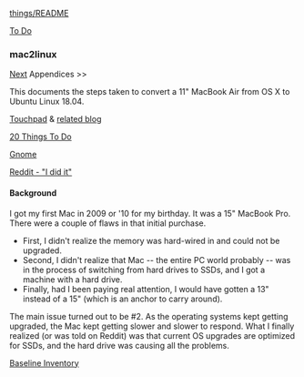 [things/README](https://github.com/vmsmith/things/blob/master/README.md)

[To Do](https://github.com/vmsmith/things/blob/master/to_do.md)

### mac2linux

[Next](https://github.com/vmsmith/mac2linux/blob/master/Baseline_Inventory.md) Appendices >>

This documents the steps taken to convert a 11" MacBook Air from OS X to Ubuntu Linux 18.04.

[Touchpad](https://int3ractive.com/2018/09/make-the-best-of-MacBook-touchpad-on-Ubuntu.html) & [related blog](https://williambharding.com/blog/technology/toward-a-linux-touchpad-as-smooth-as-macbook-pro/)  

[20 Things To Do](https://itsfoss.com/things-to-do-after-installing-ubuntu-18-04/)  

[Gnome](https://itsfoss.com/gnome-tricks-ubuntu/)  

[Reddit - "I did it"](https://www.reddit.com/r/linux4noobs/comments/9qpfes/i_did_it/)


#### Background

I got my first Mac in 2009 or '10 for my birthday. It was a 15" MacBook Pro. There were a couple of flaws in that initial purchase. 

* First, I didn't realize the memory was hard-wired in and could not be upgraded. 
* Second, I didn't realize that Mac -- the entire PC world probably -- was in the process of switching from hard drives to SSDs, and I got a machine with a hard drive.
* Finally, had I been paying real attention, I would have gotten a 13" instead of a 15" (which is an anchor to carry around).

The main issue turned out to be #2. As the operating systems kept getting upgraded, the Mac kept getting slower and slower to respond. What I finally realized (or was told on Reddit) was that current OS upgrades are optimized for SSDs, and the hard drive was causing all the problems.

[Baseline Inventory](https://github.com/vmsmith/mac2linux/blob/master/Baseline_Inventory.md)
